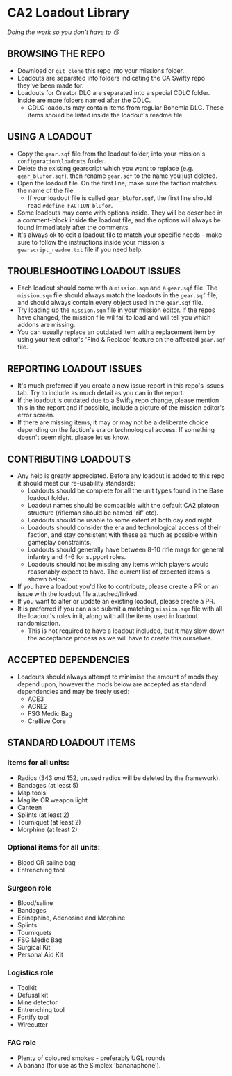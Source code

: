 # CA2 Loadout Library
_Doing the work so you don't have to 😘_

## BROWSING THE REPO
* Download or `git clone` this repo into your missions folder.
* Loadouts are separated into folders indicating the CA Swifty repo they've been made for.
* Loadouts for Creator DLC are separated into a special CDLC folder.  Inside are more folders named after the CDLC.
  * CDLC loadouts may contain items from regular Bohemia DLC.  These items should be listed inside the loadout's readme file.

## USING A LOADOUT
* Copy the `gear.sqf` file from the loadout folder, into your mission's `configuration\loadouts` folder.
* Delete the existing gearscript which you want to replace (e.g. `gear_blufor.sqf`), then rename `gear.sqf` to the name you just deleted.
* Open the loadout file.  On the first line, make sure the faction matches the name of the file.
  * If your loadout file is called `gear_blufor.sqf`, the first line should read `#define FACTION blufor`.
* Some loadouts may come with options inside.  They will be described in a comment-block inside the loadout file, and the options will always be found immediately after the comments.
* It's always ok to edit a loadout file to match your specific needs - make sure to follow the instructions inside your mission's `gearscript_readme.txt` file if you need help.

## TROUBLESHOOTING LOADOUT ISSUES
* Each loadout should come with a `mission.sqm` and a `gear.sqf` file.  The `mission.sqm` file should always match the loadouts in the `gear.sqf` file, and should always contain every object used in the `gear.sqf` file.
* Try loading up the `mission.sqm` file in your mission editor.  If the repos have changed, the mission file wil fail to load and will tell you which addons are missing.
* You can usually replace an outdated item with a replacement item by using your text editor's 'Find & Replace' feature on the affected `gear.sqf` file.

## REPORTING LOADOUT ISSUES
* It's much preferred if you create a new issue report in this repo's Issues tab.  Try to include as much detail as you can in the report.
* If the loadout is outdated due to a Swifty repo change, please mention this in the report and if possible, include a picture of the mission editor's error screen.
* If there are missing items, it may or may not be a deliberate choice depending on the faction's era or technological access.  If something doesn't seem right, please let us know.

## CONTRIBUTING LOADOUTS
* Any help is greatly appreciated.  Before any loadout is added to this repo it should meet our re-usability standards:
  * Loadouts should be complete for all the unit types found in the Base loadout folder.
  * Loadout names should be compatible with the default CA2 platoon structure (rifleman should be named 'rif' etc).
  * Loadouts should be usable to some extent at both day and night.
  * Loadouts should consider the era and technological access of their faction, and stay consistent with these as much as possible within gameplay constraints.
  * Loadouts should generally have between 8-10 rifle mags for general infantry and 4-6 for support roles.
  * Loadouts should not be missing any items which players would reasonably expect to have.  The current list of expected items is shown below.
* If you have a loadout you'd like to contribute, please create a PR or an issue with the loadout file attached/linked.
* If you want to alter or update an existing loadout, please create a PR.
* It is preferred if you can also submit a matching `mission.sqm` file with all the loadout's roles in it, along with all the items used in loadout randomisation.
  * This is not required to have a loadout included, but it may slow down the acceptance process as we will have to create this ourselves.

## ACCEPTED DEPENDENCIES
* Loadouts should always attempt to minimise the amount of mods they depend upon, however the mods below are accepted as standard dependencies and may be freely used:
  * ACE3
  * ACRE2
  * FSG Medic Bag
  * Cre8ive Core

## STANDARD LOADOUT ITEMS

### Items for all units:
* Radios (343 *and* 152, unused radios will be deleted by the framework).
* Bandages (at least 5)
* Map tools
* Maglite OR weapon light
* Canteen
* Splints (at least 2)
* Tourniquet (at least 2)
* Morphine (at least 2)

### Optional items for all units:
* Blood OR saline bag
* Entrenching tool

### Surgeon role
* Blood/saline
* Bandages
* Epinephine, Adenosine and Morphine
* Splints
* Tourniquets
* FSG Medic Bag
* Surgical Kit
* Personal Aid Kit

### Logistics role
* Toolkit
* Defusal kit
* Mine detector
* Entrenching tool
* Fortify tool
* Wirecutter

### FAC role
* Plenty of coloured smokes - preferably UGL rounds
* A banana (for use as the Simplex 'bananaphone').